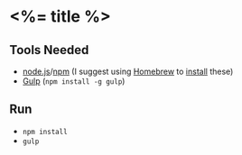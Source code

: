 # <%= title %>

## Tools Needed
- [node.js](http://nodejs.org/)/[npm](https://npmjs.org/) (I suggest using [Homebrew](http://brew.sh/) to [install](http://madebyhoundstooth.com/blog/install-node-with-homebrew-on-os-x/) these)
- [Gulp](http://gulpjs.com/) (`npm install -g gulp`)

## Run
- `npm install`
- `gulp`
